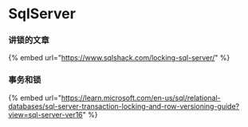 # SqlServer

### 讲锁的文章

{% embed url="https://www.sqlshack.com/locking-sql-server/" %}

### 事务和锁

{% embed url="https://learn.microsoft.com/en-us/sql/relational-databases/sql-server-transaction-locking-and-row-versioning-guide?view=sql-server-ver16" %}
